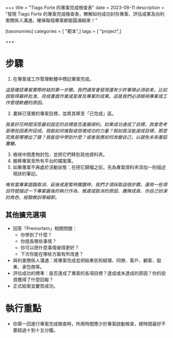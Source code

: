 +++
title = "Tiago Forte 的專案完成檢查表"
date = 2023-08-11
description = "發現 Tiago Forte 的專案完成檢查表，瞭解如何成功封存專案、評估成果及向利害關係人溝通，確保每個專案都能圓滿結束！"

[taxonomies]
categories = [ "範本",]
tags = [ "project",]

+++

# 步驟
1. 在專案或工作管理軟體中標記專案完成。

*這是確認專案實際終結的第一步驟。我們通常會發現還有少許事情必須收束，比如說取得最終批准、完成書面作業或是普及專案的成果。這是我們必須檢視專案或工作管理軟體的原因。*

2. 畫掉已落實的專案目標，並將其移至「已完成」區。

*我喜好花時間深思最初設定的目標是否進展順利。如果成功達成了目標，我會思考是哪些因素所促成。我能如何複製或倍增成功的力量？假如我沒能達成目標，那麼究竟是哪裡出了錯？我能從中學到什麼？或者我應如何改變自己，以避免未來重蹈覆轍。*

3. 檢視中間產物封包，並把它們移到其他資料夾。
4. 搬移專案至所有平台的檔案庫。
5. 如果專案不再處於活動狀態：在把它歸檔之前，先為專案資料夾添加一則描述現狀的筆記。

*唯有當專案面臨取消、延後或是暫時擱置時，我們才須採取這個步驟。運用一些項目符號描述一下專案最後的執行作為、推遲或取消的原因、團隊成員、你自己扮演的角色、經驗教訓等細節。*

## 其他擴充選項
- 回答「Premortem」相關問題：
  - 你學到了什麼？
  - 你擅長哪些事情？
  - 你可以把什麼事情做得更好？
  - 下次你能在哪些方面有所改進？
- 與利害關係人溝通：將專案完成並把結果告知經理、同僚、客戶、顧客、股東、承包商等。
- 評估成功的標準：是否達成了專案的各項目標？達成或未達成的原因？你的投資獲得了什麼回報？
- 正式結案並慶賀成功。
# 執行重點
- 你第一回進行專案完成檢查時，所用時間應少於專案啟動檢查，總時間最好不要超過十到十五分鐘。
